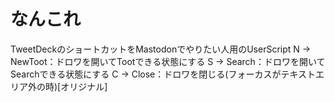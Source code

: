 # なんこれ
TweetDeckのショートカットをMastodonでやりたい人用のUserScript
N -> NewToot：ドロワを開いてTootできる状態にする
S -> Search：ドロワを開いてSearchできる状態にする
C -> Close：ドロワを閉じる(フォーカスがテキストエリア外の時)[オリジナル]
